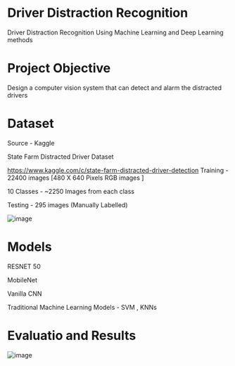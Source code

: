 # Driver Distraction Recognition
 Driver Distraction Recognition Using Machine Learning and Deep Learning methods 


# Project Objective
Design a computer vision system that can detect and alarm the distracted drivers

# Dataset
Source - Kaggle

State Farm Distracted Driver Dataset

https://www.kaggle.com/c/state-farm-distracted-driver-detection
Training - 22400 images [480 X 640 Pixels RGB images ]

10 Classes - ~2250 Images from each class

Testing - 295 images (Manually Labelled)

![image](https://user-images.githubusercontent.com/71346494/142354927-b32c63f7-1a5b-43ed-93b6-148d1b2458fd.png)


# Models

RESNET 50

MobileNet


Vanilla CNN

Traditional Machine Learning Models  - SVM , KNNs

# Evaluatio and Results

![image](https://user-images.githubusercontent.com/71346494/142355362-60db877b-b9ca-45d1-bcdd-534c2f63e4d8.png)


